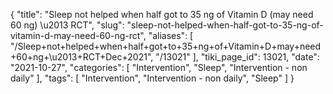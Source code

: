 {
    "title": "Sleep not helped when half got to 35 ng of Vitamin D (may need 60 ng) \u2013 RCT",
    "slug": "sleep-not-helped-when-half-got-to-35-ng-of-vitamin-d-may-need-60-ng-rct",
    "aliases": [
        "/Sleep+not+helped+when+half+got+to+35+ng+of+Vitamin+D+may+need+60+ng+\u2013+RCT+Dec+2021",
        "/13021"
    ],
    "tiki_page_id": 13021,
    "date": "2021-10-27",
    "categories": [
        "Intervention",
        "Sleep",
        "Intervention - non daily"
    ],
    "tags": [
        "Intervention",
        "Intervention - non daily",
        "Sleep"
    ]
}